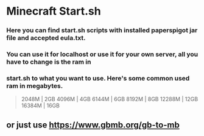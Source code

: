 # Minecraft Start.sh


### Here you can find start.sh scripts with installed **paperspigot** jar file and accepted **eula.txt**.
### You can use it for **localhost** or use it for your **own server**, all you have to change is the **ram** in
### **start.sh** to what you want to use. Here's some common used ram in megabytes.

> 2048M | 2GB
> 4096M | 4GB
> 6144M | 6GB
> 8192M | 8GB
> 12288M | 12GB
> 16384M | 16GB

## or just use https://www.gbmb.org/gb-to-mb

